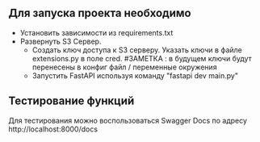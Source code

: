## Для запуска проекта необходимо
- Установить зависимости из requirements.txt
- Развернуть S3 Сервер.
  - Создать ключ доступа к S3 серверу. Указать ключи в файле extensions.py в поле cred. #ЗАМЕТКА : в будущем ключи будут перенесены в конфиг файл / переменные окружения
  - Запустить FastAPI используя команду "fastapi dev main.py"

## Тестирование функций
Для тестирования можно воспользоваться Swagger Docs по адресу http://localhost:8000/docs
